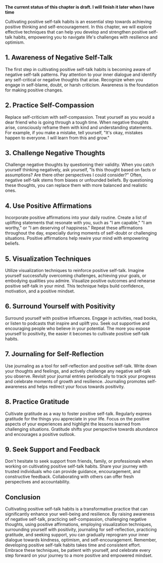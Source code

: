 **The current status of this chapter is draft. I will finish it later when I have time**

Cultivating positive self-talk habits is an essential step towards achieving positive thinking and self-encouragement. In this chapter, we will explore effective techniques that can help you develop and strengthen positive self-talk habits, empowering you to navigate life's challenges with resilience and optimism.

**1. Awareness of Negative Self-Talk**
--------------------------------------

The first step in cultivating positive self-talk habits is becoming aware of negative self-talk patterns. Pay attention to your inner dialogue and identify any self-critical or negative thoughts that arise. Recognize when you engage in self-blame, doubt, or harsh criticism. Awareness is the foundation for making positive changes.

**2. Practice Self-Compassion**
-------------------------------

Replace self-criticism with self-compassion. Treat yourself as you would a dear friend who is going through a tough time. When negative thoughts arise, consciously reframe them with kind and understanding statements. For example, if you make a mistake, tell yourself, "It's okay, mistakes happen to everyone. I will learn from this and grow."

**3. Challenge Negative Thoughts**
----------------------------------

Challenge negative thoughts by questioning their validity. When you catch yourself thinking negatively, ask yourself, "Is this thought based on facts or assumptions? Are there other perspectives I could consider?" Often, negative self-talk stems from biases or unfounded beliefs. By questioning these thoughts, you can replace them with more balanced and realistic ones.

**4. Use Positive Affirmations**
--------------------------------

Incorporate positive affirmations into your daily routine. Create a list of uplifting statements that resonate with you, such as "I am capable," "I am worthy," or "I am deserving of happiness." Repeat these affirmations throughout the day, especially during moments of self-doubt or challenging situations. Positive affirmations help rewire your mind with empowering beliefs.

**5. Visualization Techniques**
-------------------------------

Utilize visualization techniques to reinforce positive self-talk. Imagine yourself successfully overcoming challenges, achieving your goals, or embodying qualities you admire. Visualize positive outcomes and rehearse positive self-talk in your mind. This technique helps build confidence, motivation, and a positive mindset.

**6. Surround Yourself with Positivity**
----------------------------------------

Surround yourself with positive influences. Engage in activities, read books, or listen to podcasts that inspire and uplift you. Seek out supportive and encouraging people who believe in your potential. The more you expose yourself to positivity, the easier it becomes to cultivate positive self-talk habits.

**7. Journaling for Self-Reflection**
-------------------------------------

Use journaling as a tool for self-reflection and positive self-talk. Write down your thoughts and feelings, and actively challenge any negative self-talk you observe. Revisit your journal entries periodically to track your progress and celebrate moments of growth and resilience. Journaling promotes self-awareness and helps redirect your focus towards positivity.

**8. Practice Gratitude**
-------------------------

Cultivate gratitude as a way to foster positive self-talk. Regularly express gratitude for the things you appreciate in your life. Focus on the positive aspects of your experiences and highlight the lessons learned from challenging situations. Gratitude shifts your perspective towards abundance and encourages a positive outlook.

**9. Seek Support and Feedback**
--------------------------------

Don't hesitate to seek support from friends, family, or professionals when working on cultivating positive self-talk habits. Share your journey with trusted individuals who can provide guidance, encouragement, and constructive feedback. Collaborating with others can offer fresh perspectives and accountability.

**Conclusion**
--------------

Cultivating positive self-talk habits is a transformative practice that can significantly enhance your well-being and resilience. By raising awareness of negative self-talk, practicing self-compassion, challenging negative thoughts, using positive affirmations, employing visualization techniques, surrounding yourself with positivity, journaling for self-reflection, practicing gratitude, and seeking support, you can gradually reprogram your inner dialogue towards kindness, optimism, and self-encouragement. Remember, developing positive self-talk habits takes time and consistent effort. Embrace these techniques, be patient with yourself, and celebrate every step forward on your journey to a more positive and empowered mindset.
